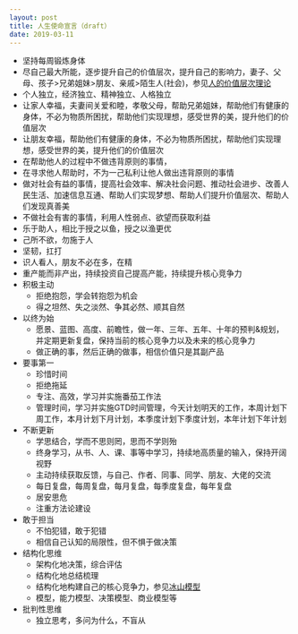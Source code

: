 ```yaml
---
layout: post
title: 人生使命宣言（draft）
date: 2019-03-11
---
```


* 坚持每周锻炼身体
* 尽自己最大所能，逐步提升自己的价值层次，提升自己的影响力，妻子、父母、孩子>兄弟姐妹>朋友、亲戚>陌生人(社会)，参见[人的价值层次理论](https://sites.google.com/site/yangyao/Home/08)
* 个人独立，经济独立、精神独立、人格独立
* 让家人幸福，夫妻间关爱和睦，孝敬父母，帮助兄弟姐妹，帮助他们有健康的身体，不必为物质所困扰，帮助他们实现理想，感受世界的美，提升他们的价值层次
* 让朋友幸福，帮助他们有健康的身体，不必为物质所困扰，帮助他们实现理想，感受世界的美，提升他们的价值层次
* 在帮助他人的过程中不做违背原则的事情，
* 在寻求他人帮助时，不为一己私利让他人做出违背原则的事情
* 做对社会有益的事情，提高社会效率、解决社会问题、推动社会进步、改善人民生活、加速信息互通、帮助人们实现梦想、帮助人们提升价值层次、帮助人们发现真善美
* 不做社会有害的事情，利用人性弱点、欲望而获取利益
* 乐于助人，相比于授之以鱼，授之以渔更优
* 己所不欲，勿施于人
* 坚韧，扛打
* 识人看人，朋友不必在多，在精
* 重产能而非产出，持续投资自己提高产能，持续提升核心竞争力
* 积极主动
    * 拒绝抱怨，学会转抱怨为机会
    * 得之坦然、失之淡然、争其必然、顺其自然
* 以终为始
    * 愿景、蓝图、高度、前瞻性，做一年、三年、五年、十年的预判&规划，并定期更新复盘，保持当前的核心竞争力以及未来的核心竞争力
    * 做正确的事，然后正确的做事，相信价值只是其副产品
* 要事第一
    * 珍惜时间
    * 拒绝拖延
    * 专注、高效，学习并实施番茄工作法
    * 管理时间，学习并实施GTD时间管理，今天计划明天的工作，本周计划下周工作，本月计划下月计划，本季度计划下季度计划，本年计划下年计划
* 不断更新
    * 学思结合，学而不思则罔，思而不学则殆
    * 终身学习，从书、人、课、事等中学习，持续地高质量的输入，保持开阔视野
    * 主动持续获取反馈，与自己、作者、同事、同学、朋友、大佬的交流
    * 每日复盘，每周复盘，每月复盘，每季度复盘，每年复盘
    * 居安思危
    * 注重方法论建设
* 敢于担当
    * 不怕犯错，敢于犯错
    * 相信自己认知的局限性，但不惧于做决策
* 结构化思维
    * 架构化地决策，综合评估
    * 结构化地总结梳理
    * 结构化地构建自己的核心竞争力，参见[冰山模型](https://wiki.mbalib.com/wiki/%E5%86%B0%E5%B1%B1%E6%A8%A1%E5%9E%8B)
    * 模型，能力模型、决策模型、商业模型等
* 批判性思维
    * 独立思考，多问为什么，不盲从
<!-- more -->
